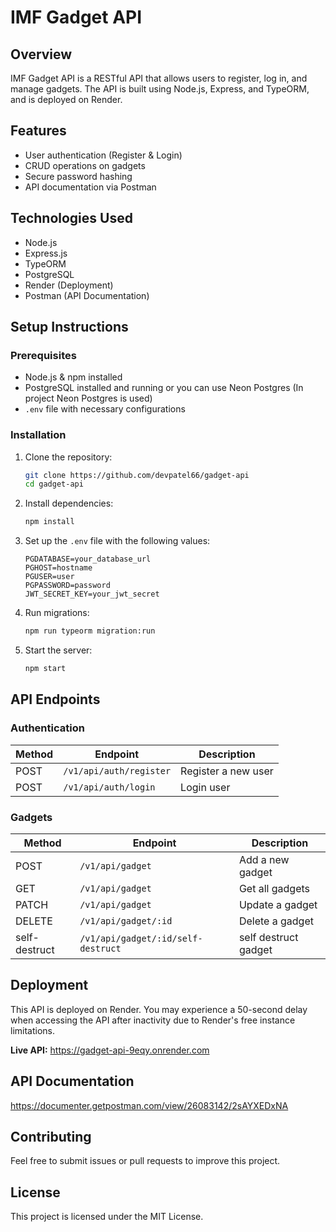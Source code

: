 # IMF Gadget API

## Overview
IMF Gadget API is a RESTful API that allows users to register, log in, and manage gadgets. The API is built using Node.js, Express, and TypeORM, and is deployed on Render.

## Features
- User authentication (Register & Login)
- CRUD operations on gadgets
- Secure password hashing
- API documentation via Postman

## Technologies Used
- Node.js
- Express.js
- TypeORM
- PostgreSQL
- Render (Deployment)
- Postman (API Documentation)

## Setup Instructions

### Prerequisites
- Node.js & npm installed
- PostgreSQL installed and running or you can use Neon Postgres (In project Neon Postgres is used)
- `.env` file with necessary configurations

### Installation
1. Clone the repository:
   ```sh
   git clone https://github.com/devpatel66/gadget-api
   cd gadget-api
   ```
2. Install dependencies:
   ```sh
   npm install
   ```
3. Set up the `.env` file with the following values:
   ```env
   PGDATABASE=your_database_url
   PGHOST=hostname
   PGUSER=user
   PGPASSWORD=password
   JWT_SECRET_KEY=your_jwt_secret
   ```
4. Run migrations:
   ```sh
   npm run typeorm migration:run
   ```
5. Start the server:
   ```sh
   npm start
   ```

## API Endpoints
### Authentication
| Method | Endpoint | Description |
|--------|---------|-------------|
| POST | `/v1/api/auth/register` | Register a new user |
| POST | `/v1/api/auth/login` | Login user |

### Gadgets
| Method | Endpoint | Description |
|--------|---------|-------------|
| POST | `/v1/api/gadget` | Add a new gadget |
| GET | `/v1/api/gadget` | Get all gadgets |
| PATCH | `/v1/api/gadget` | Update a gadget |
| DELETE | `/v1/api/gadget/:id` | Delete a gadget |
| self-destruct | `/v1/api/gadget/:id/self-destruct` | self destruct gadget |

## Deployment
This API is deployed on Render. You may experience a 50-second delay when accessing the API after inactivity due to Render's free instance limitations.

**Live API:** https://gadget-api-9eqy.onrender.com

## API Documentation
https://documenter.getpostman.com/view/26083142/2sAYXEDxNA

## Contributing
Feel free to submit issues or pull requests to improve this project.

## License
This project is licensed under the MIT License.

